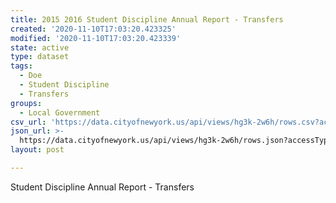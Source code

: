 ```yaml
---
title: 2015 2016 Student Discipline Annual Report - Transfers
created: '2020-11-10T17:03:20.423325'
modified: '2020-11-10T17:03:20.423339'
state: active
type: dataset
tags:
  - Doe
  - Student Discipline
  - Transfers
groups:
  - Local Government
csv_url: 'https://data.cityofnewyork.us/api/views/hg3k-2w6h/rows.csv?accessType=DOWNLOAD'
json_url: >-
  https://data.cityofnewyork.us/api/views/hg3k-2w6h/rows.json?accessType=DOWNLOAD
layout: post

---
```

Student Discipline Annual Report - Transfers

